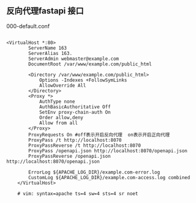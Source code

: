 ## 反向代理fastapi 接口
000-default.conf
```
```
    <VirtualHost *:80>
            ServerName 163
            ServerAlias 163.
            ServerAdmin webmaster@example.com
            DocumentRoot /var/www/example.com/public_html
        
            <Directory /var/www/example.com/public_html>
                Options -Indexes +FollowSymLinks
                AllowOverride All
            </Directory>
            <Proxy *>
                AuthType none
                AuthBasicAuthoritative Off
                SetEnv proxy-chain-auth On
                Order allow,deny
                Allow from all
            </Proxy>
            ProxyRequests On #off表示开启反向代理  on表示开启正向代理
            ProxyPass /t http://localhost:8070
            ProxyPassReverse /t http://localhost:8070
            ProxyPass /openapi.json http://localhost:8070/openapi.json
            ProxyPassReverse /openapi.json http://localhost:8070/openapi.json
        
            ErrorLog ${APACHE_LOG_DIR}/example.com-error.log
            CustomLog ${APACHE_LOG_DIR}/example.com-access.log combined
        </VirtualHost>
        
        # vim: syntax=apache ts=4 sw=4 sts=4 sr noet

```



```
